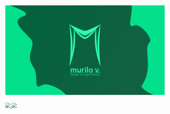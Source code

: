 <h1 align="center">
    <img alt="Murilo V." title="#Murilo V." src="./assets/banner.png" />
</h1>

<div>
    <a href="https://github.com/murilo-v">
    <img height="180em" src="https://github-readme-stats.vercel.app/api/top-langs/?username=murilo-v&layout=compact&langs_count=7&theme=dracula"/>
    <img height="180em" src="https://github-readme-stats.vercel.app/api?username=murilo-v&show_icons=true&theme=dracula&include_all_commits=true&count_private=true"/>
</div>
